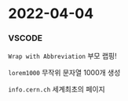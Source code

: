 # 2022-04-04
### VSCODE 
`Wrap with Abbreviation` 부모 랩핑!
  
`lorem1000` 무작위 문자열 1000개 생성

`info.cern.ch` 세계최초의 페이지
